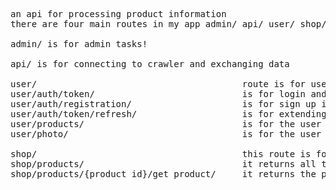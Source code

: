 <pre>
an api for processing product information 
there are four main routes in my app admin/ api/ user/ shop/

admin/ is for admin tasks!

api/ is for connecting to crawler and exchanging data

user/                                       route is for user authentication, user register and all user related actions
user/auth/token/                            is for login and getting jwt access key
user/auth/registration/                     is for sign up in the api
user/auth/token/refresh/                    is for extending the authentication period
user/products/                              is for the user to see all of his products if he is also a vendor else it returnes an empty list
user/photo/                                 is for the user to upload a photo to be set as their profile picture you should provide the image url in the post request

shop/                                       this route is for the shop it self or general public and not vendors
shop/products/                              it returns all the products in the database
shop/products/{product_id}/get_product/     it returns the product matching the product_id in the database it also increments product number_of_views in the backend
</pre>

